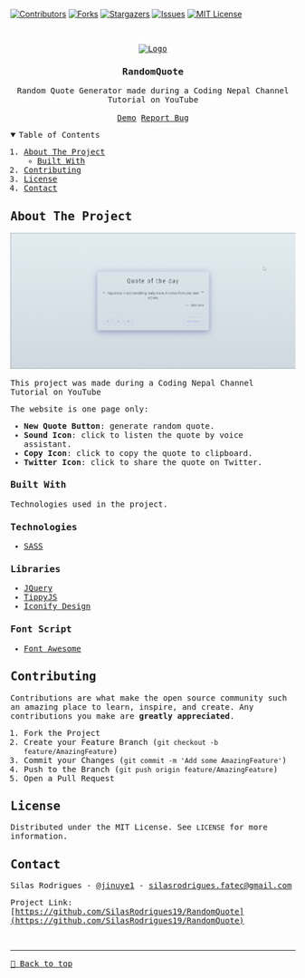 [![Contributors][contributors-shield]][contributors-url]
[![Forks][forks-shield]][forks-url]
[![Stargazers][stars-shield]][stars-url]
[![Issues][issues-shield]][issues-url]
[![MIT License][license-shield]][license-url]


<!-- PROJECT LOGO -->
<br />
<samp>
<p align="center">
  <a href="https://github.com/SilasRodrigues19/RandomQuote">
    <img src="https://mpng.subpng.com/20191124/swe/transparent-signs-icon-quote-icon-quotation-mark-icon-5ddb1caeb81c83.6151332015746408147541.jpg" alt="Logo" width="80" height="80">
  </a>

  <h3 align="center">RandomQuote</h3>

  <p align="center">
    Random Quote Generator made during a Coding Nepal Channel Tutorial on YouTube
    <br />
    <br />
    <a href="https://random-quote-two.vercel.app">Demo</a>
    <a href="https://github.com/SilasRodrigues19/RandomQuote/issues">Report Bug</a>
  </p>
</p>

<!-- TABLE OF CONTENTS -->
<details open="open">
  <summary>Table of Contents</summary>
  <ol>
    <li>
      <a href="#about-the-project">About The Project</a>
      <ul>
        <li><a href="#built-with">Built With</a></li>
      </ul>
    </li>
    <li><a href="#contributing">Contributing</a></li>
    <li><a href="#license">License</a></li>
    <li><a href="#contact">Contact</a></li>
  </ol>
</details>

<!-- ABOUT THE PROJECT -->
## About The Project

[![Preview][product-screenshot]](https://github.com/SilasRodrigues19/RandomQuote)

This project was made during a Coding Nepal Channel Tutorial on YouTube

The website is one page only:
* **New Quote Button**: generate random quote.
* **Sound Icon**: click to listen the quote by voice assistant.
* **Copy Icon**: click to copy the quote to clipboard.
* **Twitter Icon**: click to share the quote on Twitter.
### Built With

Technologies used in the project.

### Technologies
* [SASS](https://sass-lang.com)

### Libraries
* [JQuery](https://jquery.com)
* [TippyJS](https://atomiks.github.io/tippyjs/)
* [Iconify Design](https://iconify.design/)

### Font Script
* [Font Awesome](https://fontawesome.com)

<!-- CONTRIBUTING -->
## Contributing

Contributions are what make the open source community such an amazing place to learn, inspire, and create. Any contributions you make are **greatly appreciated**.

1. Fork the Project
2. Create your Feature Branch (`git checkout -b feature/AmazingFeature`)
3. Commit your Changes (`git commit -m 'Add some AmazingFeature'`)
4. Push to the Branch (`git push origin feature/AmazingFeature`)
5. Open a Pull Request


<!-- LICENSE -->
## License

Distributed under the MIT License. See `LICENSE` for more information.


<!-- CONTACT -->
## Contact

Silas Rodrigues - [@jinuye1](https://twitter.com/jinuye1) - silasrodrigues.fatec@gmail.com

Project Link: [https://github.com/SilasRodrigues19/RandomQuote](https://github.com/SilasRodrigues19/RandomQuote) <br>



<!-- MARKDOWN LINKS & IMAGES -->
<!-- https://www.markdownguide.org/basic-syntax/#reference-style-links -->
[contributors-shield]: https://img.shields.io/github/contributors/SilasRodrigues19/RandomQuote.svg?style=for-the-badge
[contributors-url]: https://github.com/SilasRodrigues19/RandomQuote/graphs/contributors
[forks-shield]: https://img.shields.io/github/forks/SilasRodrigues19/RandomQuote.svg?style=for-the-badge
[forks-url]: https://github.com/SilasRodrigues19/RandomQuote/network/members
[stars-shield]: https://img.shields.io/github/stars/SilasRodrigues19/RandomQuote.svg?style=for-the-badge
[stars-url]: https://github.com/SilasRodrigues19/RandomQuote/stargazers
[issues-shield]: https://img.shields.io/github/issues/SilasRodrigues19/RandomQuote.svg?style=for-the-badge
[issues-url]: https://github.com/SilasRodrigues19/RandomQuote/issues
[license-shield]: https://img.shields.io/github/license/SilasRodrigues19/RandomQuote.svg?style=for-the-badge
[license-url]: https://github.com/SilasRodrigues19/RandomQuote/blob/master/LICENSE
[product-screenshot]: ./img/preview.png
[license-url]: https://github.com/SilasRodrigues19/RandomQuote/blob/master/LICENSE

<br><hr>
[🔼 Back to top](#RandomQuote)